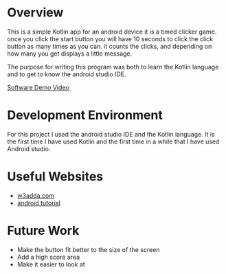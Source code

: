 # Overview

This is a simple Kotlin app for an android device it is a timed clicker game. once you click the start button you will have 10 seconds to click the click button as many times as you can. it counts the clicks, and depending on how many you get displays a little message.

The purpose for writing this program was both to learn the Kotlin language and to get to know the android studio IDE.

[Software Demo Video](https://youtu.be/0fM7S1P-aEY)

# Development Environment

For this project I used the android studio IDE and the Kotlin language. It is the first time I have used Kotlin and the first time in a while that I have used Android studio.


# Useful Websites

* [w3adda.com](w3adda.com/kotlin-tutorial)
* [android tutorial](https://developer.android.com/codelabs/build-your-first-android-app-kotlin#0)

# Future Work

* Make the button fit better to the size of the screen
* Add a high score area
* Make it easier to look at
